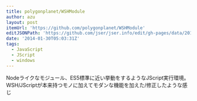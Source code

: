 ```yaml
---
title: polygonplanet/WSHModule
author: azu
layout: post
itemUrl: 'https://github.com/polygonplanet/WSHModule'
editJSONPath: 'https://github.com/jser/jser.info/edit/gh-pages/data/2014/01/index.json'
date: '2014-01-30T05:03:31Z'
tags:
  - JavaScript
  - JScript
  - windows
---
```

Nodeライクなモジュール、ES5標準に近い挙動をするようなJScript実行環境。
WSH/JScriptが本来持つモノに加えてモダンな機能を加えた/修正したような感じ
